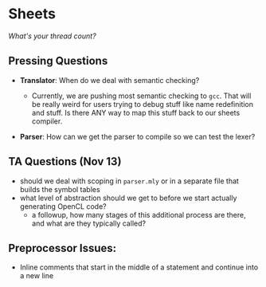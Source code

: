 # Sheets
*What's your thread count?*

## Pressing Questions

- **Translator**: When do we deal with semantic checking?
  + Currently, we are pushing most semantic checking to `gcc`. That
    will be really weird for users trying to debug stuff like name
    redefinition and stuff. Is there ANY way to map this stuff back to
    our sheets compiler.

- **Parser**: How can we get the parser to compile so we can test the lexer?

## TA Questions (Nov 13)

- should we deal with scoping in `parser.mly` or in a separate file that builds the symbol tables
- what level of abstraction should we get to before we start actually generating OpenCL code?
  + a followup, how many stages of this additional process are there, and what are they typically called?

## Preprocessor Issues:

- Inline comments that start in the middle of a statement and continue into a new line